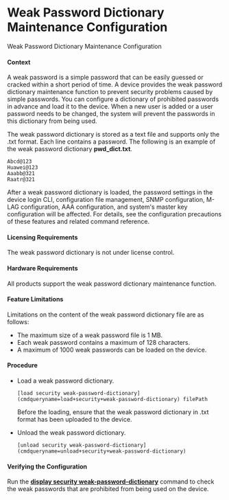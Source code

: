 Weak Password Dictionary Maintenance Configuration
==================================================

Weak Password Dictionary Maintenance Configuration

#### Context

A weak password is a simple password that can be easily guessed or cracked within a short period of time. A device provides the weak password dictionary maintenance function to prevent security problems caused by simple passwords. You can configure a dictionary of prohibited passwords in advance and load it to the device. When a new user is added or a user password needs to be changed, the system will prevent the passwords in this dictionary from being used.

The weak password dictionary is stored as a text file and supports only the .txt format. Each line contains a password. The following is an example of the weak password dictionary **pwd\_dict.txt**.

```
Abcd@123
Huawei@123
Aaabb@321
Raatr@321
```

After a weak password dictionary is loaded, the password settings in the device login CLI, configuration file management, SNMP configuration, M-LAG configuration, AAA configuration, and system's master key configuration will be affected. For details, see the configuration precautions of these features and related command reference.


#### Licensing Requirements

The weak password dictionary is not under license control.


#### Hardware Requirements

All products support the weak password dictionary maintenance function.


#### Feature Limitations

Limitations on the content of the weak password dictionary file are as follows:

* The maximum size of a weak password file is 1 MB.
* Each weak password contains a maximum of 128 characters.
* A maximum of 1000 weak passwords can be loaded on the device.

#### Procedure

* Load a weak password dictionary.
  
  
  ```
  [load security weak-password-dictionary](cmdqueryname=load+security+weak-password-dictionary) filePath
  ```
  
  Before the loading, ensure that the weak password dictionary in .txt format has been uploaded to the device.
* Unload the weak password dictionary.
  
  
  ```
  [unload security weak-password-dictionary](cmdqueryname=unload+security+weak-password-dictionary)
  ```

#### Verifying the Configuration

Run the [**display security weak-password-dictionary**](cmdqueryname=display+security+weak-password-dictionary) command to check the weak passwords that are prohibited from being used on the device.